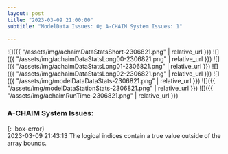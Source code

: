 ```yaml
---
layout: post
title: "2023-03-09 21:00:00"
subtitle: "ModelData Issues: 0; A-CHAIM System Issues: 1"

---
```


![]({{ "/assets/img/achaimDataStatsShort-2306821.png" | relative_url }})
![]({{ "/assets/img/achaimDataStatsLong00-2306821.png" | relative_url }})
![]({{ "/assets/img/achaimDataStatsLong01-2306821.png" | relative_url }})
![]({{ "/assets/img/achaimDataStatsLong02-2306821.png" | relative_url }})
![]({{ "/assets/img/modelDataDataStats-2306821.png" | relative_url }})
![]({{ "/assets/img/modelDataStationStats-2306821.png" | relative_url }})
![]({{ "/assets/img/achaimRunTime-2306821.png" | relative_url }})


### A-CHAIM System Issues:  
  
{: .box-error}  
2023-03-09 21:43:13 The logical indices contain a true value outside of the array bounds.  
